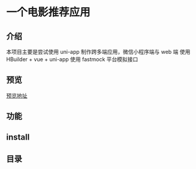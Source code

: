 # 一个电影推荐应用

## 介绍

本项目主要是尝试使用 uni-app 制作跨多端应用，微信小程序端与 web 端
使用 HBuilder + vue + uni-app
使用 fastmock 平台模拟接口

## 预览

[预览地址](http://singingxy.gitee.io/superhero-dev)

## 功能

## install

## 目录
